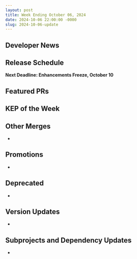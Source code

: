 ```yaml
---
layout: post
title: Week Ending October 06, 2024
date: 2024-10-06 22:00:00 -0000
slug: 2024-10-06-update
---
```


## Developer News


## Release Schedule

**Next Deadline: Enhancements Freeze, October 10**


## Featured PRs


## KEP of the Week


## Other Merges

*

## Promotions

*

## Deprecated

*

## Version Updates

*

## Subprojects and Dependency Updates

*
